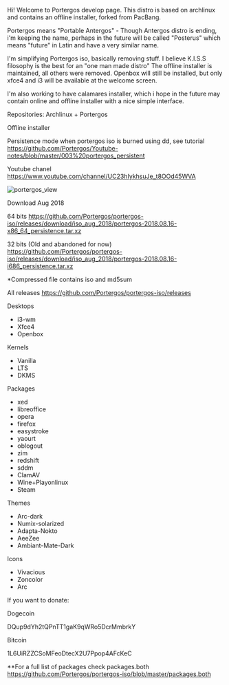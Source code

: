 Hi! Welcome to Portergos develop page. This distro is based on archlinux and contains an offline installer, forked from PacBang.

Portergos means "Portable Antergos" - Though Antergos distro is ending, i'm keeping the name, perhaps in the future will be called "Posterus" which means "future" in Latin and have a very similar name.

I'm simplifying Portergos iso, basically removing stuff. I believe K.I.S.S filosophy is the best for an "one man made distro"
The offline installer is maintained, all others were removed.
Openbox will still be installed, but only xfce4 and i3 will be available at the welcome screen.

I'm also working to have calamares installer, which i hope in the future may contain online and offline installer with a nice simple interface.

Repositories:
Archlinux + Portergos

Offline installer

Persistence mode when portergos iso is burned using dd, see tutorial
https://github.com/Portergos/Youtube-notes/blob/master/003%20portergos_persistent


Youtube chanel
https://www.youtube.com/channel/UC23hIykhsuJe_t8OOd45WVA


![portergos_view](https://user-images.githubusercontent.com/18373928/34307317-ac1e4168-e72e-11e7-98b6-63afaf38c418.png)

Download Aug 2018


64 bits
https://github.com/Portergos/portergos-iso/releases/download/iso_aug_2018/portergos-2018.08.16-x86_64_persistence.tar.xz


32 bits (Old and abandoned for now)
https://github.com/Portergos/portergos-iso/releases/download/iso_aug_2018/portergos-2018.08.16-i686_persistence.tar.xz


*Compressed file contains iso and md5sum


All releases
https://github.com/Portergos/portergos-iso/releases


Desktops
- i3-wm
- Xfce4
- Openbox

Kernels
- Vanilla
- LTS
- DKMS


Packages
- xed
- libreoffice
- opera
- firefox
- easystroke
- yaourt
- oblogout
- zim
- redshift
- sddm
- ClamAV
- Wine+Playonlinux
- Steam

Themes
- Arc-dark
- Numix-solarized
- Adapta-Nokto
- AeeZee
- Ambiant-Mate-Dark

Icons
- Vivacious
- Zoncolor
- Arc

If you want to donate:


Dogecoin


DQup9dYh2tQPnTT1gaK9qWRo5DcrMmbrkY


Bitcoin


1L6UiRZZCSoMFeoDtecX2U7Ppop4AFcKeC


**For a full list of packages check packages.both https://github.com/Portergos/portergos-iso/blob/master/packages.both
